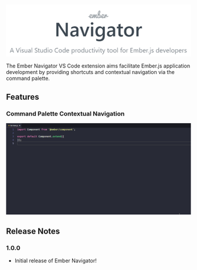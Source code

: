 <p align="center">
  <img src="images/branding.png">
</p>

The Ember Navigator VS Code extension aims facilitate Ember.js application development by providing shortcuts and contextual navigation via the command palette.

## Features

### Command Palette Contextual Navigation
![Command Palette Contextual Navigation](images/ember-navigator-contextual-navigations.gif)

## Release Notes

### 1.0.0
- Initial release of Ember Navigator!
